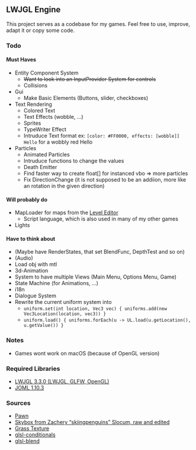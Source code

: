 ## LWJGL Engine
This project serves as a codebase for my games. Feel free to use, improve, adapt it or copy some code.
### Todo
#### Must Haves
* Entity Component System
  * ~~Want to look into an InputProvider System for controls~~
  * Collisions
* Gui
  * Make Basic Elements (Buttons, slider, checkboxes)
* Text Rendering
  * Colored Text
  * Text Effects (wobble, ...)
  * Sprites
  * TypeWriter Effect
  * Intruduce Text format ex: `[color: #FF0000, effects: [wobble]] Hello` for a wobbly red Hello
* Particles
  * Animated Particles
  * Intruduce functions to change the values
  * Death Emitter
  * Find faster way to create float[] for instanced vbo => more particles 
  * Fix DirectionChange (it is not supposed to be an addiion, more like an rotation in the given direction)

#### Will probably do
* MapLoader for maps from the [Level Editor](https://github.com/PhoenixofForce/Level_Editor)
  * Script language, which is also used in many of my other games
* Lights

#### Have to think about
* (Maybe have RenderStates, that set BlendFunc, DepthTest and so on)
* (Audio)
* Load obj with mtl
* 3d-Animation
* System to have multiple Views (Main Menu, Options Menu, Game)
* State Machine (for Animations, ...)  
* i18n
* Dialogue System
* Rewrite the current uniform system into
  * `uniform.set(int location, Vec3 vec) { uniforms.add(new Vec3Location(location, vec3)) }`
  * `uniform.load() { uniforms.forEach(u -> UL.load(u.getLocation(), u.getValue()) }`

### Notes
* Games wont work on macOS (because of OpenGL version)

### Required Libraries
* [LWJGL 3.3.0 (LWJGL, GLFW, OpenGL)](https://www.lwjgl.org/download)
* [JOML 1.10.3](https://github.com/JOML-CI/JOML)

### Sources
* [Pawn](https://opengameart.org/content/chess-pawn)
* [Skybox from Zachery “skiingpenguins” Slocum, raw and edited](https://opengameart.org/content/skiingpenguins-skybox-pack)
* [Grass Texture](https://kenney.nl/assets/voxel-pack)
* [glsl-conditionals](https://github.com/dmnsgn/glsl-conditionals)
* [glsl-blend](https://github.com/jamieowen/glsl-blend)
